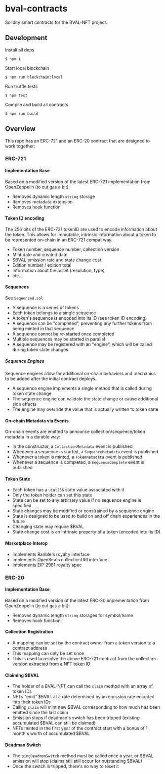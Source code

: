 # bval-contracts

Solidity smart contracts for the BVAL-NFT project.

## Development

Install all deps

```
$ npm i
```

Start local blockchain

```
$ npm run blockchain:local
```

Run truffle tests

```
$ npm test
```

Compile and build all contracts

```
$ npm run build
```

## Overview

This repo has an ERC-721 and an ERC-20 contract that are designed to work together:

### ERC-721

#### Implementation Base

Based on a modified version of the latest ERC-721 implementation from OpenZeppelin (to cut gas a bit):

* Removes dynamic length `string` storage
* Removes metadata extension
* Removes hook function

#### Token ID encoding

The 256 bits of the ERC-721 tokenID are used to encode information about the token. This allows for immutable, intrinsic information about a token to be represented on-chain in an ERC-721 compat way.

* Token number, sequence number, collection version
* Mint date and created date
* $BVAL emission rate and state change cost
* Edition number / edition total
* Information about the asset (resolution, type)
* etc...

#### Sequences

See `Sequenced.sol`

* A sequence is a series of tokens
* Each token belongs to a single sequence
* A token's sequence is encoded into its ID (see token ID encoding)
* A sequence can be "completed", preventing any further tokens from being minted in that sequence
* A sequence cannot be re-started once completed
* Multiple sequences may be started in parallel
* A sequence may be registered with an "engine", which will be called during token state changes

##### Sequence Engines

Sequence engines allow for additional on-chain behaviors and mechanics to be added after the initial contract deploys.

* A sequence engine implements a single method that is called during token state change
* The sequence engine can validate the state change or cause additional side effects
* The engine may override the value that is actually written to token state

#### On-chain Metadata via Events

On-chain events are emitted to announce collection/sequence/token metadata in a durable way:

* In the constructor, a `CollectionMetadata` event is published
* Whenever a sequence is started, a `SequenceMetadata` event is published
* Whenever a token is minted, a `TokenMetadata` event is published
* Whenever a sequence is completed, a `SequenceComplete` event is published

#### Token State

* Each token has a `uint256` state value associated with it
* Only the token holder can set this state
* State can be set to any arbitrary value if no sequence engine is specified
* State changes may be modified or constrained by a sequence engine
* State is designed to be used to build on and off chain experiences in the future
* Changing state may require $BVAL
* State change cost is an intrinsic property of a token (encoded into its ID)

#### Marketplace Interop

* Implements Rarible's royalty interface
* Implements OpenSea's collectionURI interface
* Implements EIP-2981 royalty spec

### ERC-20

#### Implementation Base

Based on a modified version of the latest ERC-20 implementation from OpenZeppelin (to cut gas a bit):

* Removes dynamic length `string` storages for symbol/name
* Removes hook function

#### Collection Registration

* A mapping can be set by the contract owner from a token version to a contract address
* This mapping can only be set once
* This is used to resolve the above ERC-721 contract from the collection version extracted from a NFT token ID

#### Claiming $BVAL

* The holder of a BVAL-NFT can call the `claim` method with an array of token IDs
* NFTs "emit" $BVAL at a rate determined by an emission rate encoded into their token IDs
* Calling `claim` will mint new $BVAL corresponding to how much has been emitted since the last claim
* Emission stops if deadman's switch has been tripped (existing accumulated $BVAL can still be claimed)
* NFTs minted in the first year of the contract start with a bonus of 1 month's worth of accumulated $BVAL

#### Deadman Switch

* The `pingDeadmanSwitch` method must be called once a year, or $BVAL emission will stop (claims still still occur for outstanding $BVAL)
* Once the switch is tripped, there's no way to reset it
